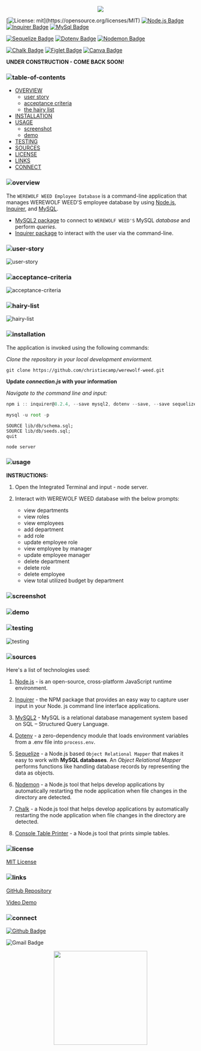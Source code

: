 <p align="center">
<img src="./swear-wolf/branding/logo.png"/>
</p>

[![License: mit](https://img.shields.io/badge/license-mit-green?)](https://opensource.org/licenses/MIT)
[![Node.js Badge](https://img.shields.io/badge/node-grey?logo=nodedotjs&logoColor=fff&style=flat)](https://nodejs.org/en)
[![Inquirer Badge](https://badge.fury.io/js/inquirer.svg)](http://badge.fury.io/js/inquirer)
[![MySql Badge](https://img.shields.io/badge/mysql-grey.svg?&logo=Mysql&logoColor=white)](https://www.mysql.com)

[![Sequelize Badge](https://img.shields.io/badge/sequelize-lightgrey.svg?&logo=Sequelize&logoColor=white)](https://canva.com)
[![Dotenv Badge](https://img.shields.io/badge/dotenv-lightgrey.svg?&logo=Dotenv&logoColor=white)](https://canva.com)
[![Nodemon Badge](https://img.shields.io/badge/nodemon-lightgrey.svg?&logo=Nodemon&logoColor=white)](https://www.npmjs.com/package/nodemon)

[![Chalk Badge](https://img.shields.io/badge/chalk-yellowgreen.svg?&logo=Chalk&logoColor=white)](https://www.npmjs.com/package/chalk)
[![Figlet Badge](https://img.shields.io/badge/figlet-yellowgreen.svg?&logo=Figlet&logoColor=white)](https://www.npmjs.com/package/chalk)
[![Canva Badge](https://img.shields.io/badge/canva-green.svg?&logo=Canva&logoColor=white)](https://canva.com)


**UNDER CONSTRUCTION - COME BACK SOON!**

### ![table-of-contents](./swear-wolf/branding/toc.png)

  - [OVERVIEW](#overview)
    - [user story](#user-story)
    - [acceptance criteria](#acceptance-criteria)
    - [the hairy list](#hairy-list)
  - [INSTALLATION](#installation)
  - [USAGE](#usage)
    - [screenshot](#screenshot)
    - [demo](#demo)
  - [TESTING](#testing)
  - [SOURCES](#sources)
  - [LICENSE](#license)
  - [LINKS](#links)
  - [CONNECT](#connect)

### ![overview](./swear-wolf/branding/1.png)
The `WEREWOLF WEED Employee Database` is a command-line application that manages WEREWOLF WEED'S employee database by using [Node.js](https://nodejs.org/en), [Inquirer](https://www.npmjs.com/package/inquirer), and [MySQL](https://www.mysql.com).

* [MySQL2 package](https://www.npmjs.com/package/mysql2) to connect to `WEREWOLF WEED'S` MySQL *database* and perform *queries*.
* [Inquirer package](https://www.npmjs.com/package/inquirer/v/8.2.4) to interact with the user via the command-line.

### ![user-story](./swear-wolf/branding/9.png)
![user-story](./swear-wolf/branding/user-story.png)

### ![acceptance-criteria](./swear-wolf/branding/10.png)
![acceptance-criteria](./swear-wolf/branding/ac.png)

### ![hairy-list](./swear-wolf/branding/11.png)
![hairy-list](./swear-wolf/branding/hairy-list.png)


### ![installation](./swear-wolf/branding/2.png)

The application is invoked using the following commands:

*Clone the repository in your local development enviorment.*

```
git clone https://github.com/christiecamp/werewolf-weed.git
```

**Update *connection.js* with your information**

*Navigate to the command line and input:*

```javascript
npm i :: inquirer@8.2.4, --save mysql2, dotenv --save, --save sequelize, -g nodemon --save-dev, console-table-printer
```
```javascript
mysql -u root -p
```
```mysql
SOURCE lib/db/schema.sql;
SOURCE lib/db/seeds.sql;
quit
```
```javascript
node server
```

### ![usage](./swear-wolf/branding/3.png)

**INSTRUCTIONS:**

1. Open the Integrated Terminal and input - node server.

2. Interact with WEREWOLF WEED database with the below prompts:
      * view departments
      * view roles
      * view employees
      * add department
      * add role
      * update employee role
      * view employee by manager
      * update employee manager
      * delete department
      * delete role
      * delete employee
      * view total utilized budget by department


### ![screenshot](./swear-wolf/branding/12.png)
<!-- ![screenshot](./bear-necessities//ss.png) -->

### ![demo](./swear-wolf/branding/13.png)
<!-- ![demo](./bear-necessities/bear-taker.gif) -->

### ![testing](./swear-wolf/branding/8.png)
![testing](./swear-wolf/demos/testing.png)

### ![sources](./swear-wolf/branding/4.png)

Here's a list of technologies used:

1. [Node.js](https://nodejs.org/en) - is an open-source, cross-platform JavaScript runtime environment.

2. [Inquirer](https://www.npmjs.com/package/inquirer/v/8.2.4) - the NPM package that provides an easy way to capture user input in your Node. js command line interface applications.

3. [MySQL2](https://www.npmjs.com/package/mysql2) - MySQL is a relational database management system based on SQL – Structured Query Language.

4. [Dotenv](https://www.npmjs.com/package/dotenv) - a zero-dependency module that loads environment variables from a .env file into `process.env`.

5. [Sequelize](https://sequelize.org/) - a Node.js based `Object Relational Mapper` that makes it easy to work with **MySQL databases**. An *Object Relational Mapper* performs functions like handling database records by representing the data as objects.

6. [Nodemon](https://www.npmjs.com/package/nodemon) - a Node.js tool that helps develop applications by automatically restarting the node application when file changes in the directory are detected.

7. [Chalk](https://www.npmjs.com/package/chalk) - a Node.js tool that helps develop applications by automatically restarting the node application when file changes in the directory are detected.

8. [Console Table Printer](https://www.npmjs.com/package/console-table-printer) - a Node.js tool that prints simple tables.

### ![license](./swear-wolf/branding/5.png)

[MIT License](./LICENSE)

### ![links](./swear-wolf/branding/6.png)

[GitHub Repository](https://github.com/christiecamp/werewolf-weed)

[Video Demo]()

### ![connect](./swear-wolf/branding/7.png)

[![Github Badge](https://img.shields.io/badge/christiecamp-green.svg?&logo=Github&logoColor=white)](https://github.com/christiecamp/bear-taker)

![Gmail Badge](https://img.shields.io/badge/email-green.svg?&logo=Gmail&logoColor=white)

<!-- <a href = "mailto:christiecamphoto@gmail.com?subject = Feedback&body = Message"> <3</a> -->

<p align="center">
<a href="https://www.christiecamp.com"><img height= 250px src ="./swear-wolf/branding/footer.png"></a>
</p>